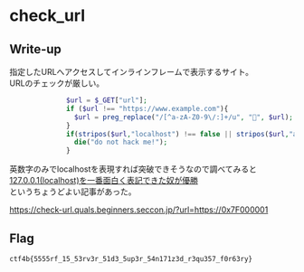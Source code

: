 # check_url

## Write-up

指定したURLへアクセスしてインラインフレームで表示するサイト。  
URLのチェックが厳しい。  

```php
              $url = $_GET["url"];
              if ($url !== "https://www.example.com"){
                $url = preg_replace("/[^a-zA-Z0-9\/:]+/u", "👻", $url); //Super sanitizing
              }
              if(stripos($url,"localhost") !== false || stripos($url,"apache") !== false){
                die("do not hack me!");
              }
```

英数字のみでlocalhostを表現すれば突破できそうなので調べてみると  
[127.0.0.1(localhost)を一番面白く表記できた奴が優勝](https://qiita.com/naka_kyon/items/88478be20b300e757fc0)  
というちょうどよい記事があった。  

<https://check-url.quals.beginners.seccon.jp/?url=https://0x7F000001>

## Flag

`ctf4b{5555rf_15_53rv3r_51d3_5up3r_54n171z3d_r3qu357_f0r63ry}`
